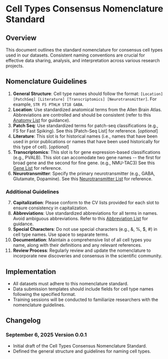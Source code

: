 # Cell Types Consensus Nomenclature Standard

## Overview

This document outlines the standard nomenclature for consensus cell types used in our datasets. Consistent naming conventions are crucial for effective data sharing, analysis, and interpretation across various research projects.

## Nomenclature Guidelines

1. **General Structure**: Cell type names should follow the format: `[Location] [PatchSeq] [Literature] [Transcriptomics] [Neurotransmitter]`. For example, `STR FS PTHLH ST18 GABA`.
2. **Location**: Use standardized anatomical terms from the Allen Brain Atlas. Abbreviations are controlled and should be consistent (refer to this [Anatomy List](https://alleninstitute.github.io/abc_atlas_access/_downloads/d86c2fd08499526ee8055d3d226b284a/abbreviation_list.html) for guidance).
3. **Patch Seq**: Use standardized terms for patch-seq classifications (e.g., FS for Fast Spiking). See this [Patch-Seq List] for reference. [*optional*]
4. **Literature**: This slot is for historical names (i.e., names that have been used in prior publications or names that have been used historically for this type of cell). [*optional*]
5. **Transcriptomics**: This slot is for gene expression-based classifications (e.g., PVALB). This slot can accomodate two gene names -- the first for broad gene and the second for fine gene. (e.g., NMU-TAC3) See this [Gene List](https://alleninstitute.github.io/abc_atlas_access/_downloads/d86c2fd08499526ee8055d3d226b284a/abbreviation_list.html) for reference.
6. **Neurotransmitter**: Specify the primary neurotransmitter (e.g., GABA, Glutamate, Dopamine). See this [Neurotransmitter List](https://alleninstitute.github.io/abc_atlas_access/_downloads/d86c2fd08499526ee8055d3d226b284a/abbreviation_list.html) for reference.

### Additional Guidelines

7. **Capitalization**: Please conform to the CV lists provided for each slot to ensure consistency in capitalization.
8. **Abbreviations**: Use standardized abbreviations for all terms in names. Avoid ambiguous abbreviations. Refer to this [Abbreviation List](https://alleninstitute.github.io/abc_atlas_access/_downloads/d86c2fd08499526ee8055d3d226b284a/abbreviation_list.html) for guidance.
9. **Special Characters**: Do not use special characters (e.g., &, %, $, #) in cell type names. Use space to separate terms.
10. **Documentation**: Maintain a comprehensive list of all cell types you name, along with their definitions and any relevant references.
11. **Review Process**: Regularly review and update the nomenclature to incorporate new discoveries and consensus in the scientific community.

## Implementation

- All datasets must adhere to this nomenclature standard.
- Data submission templates should include fields for cell type names following the specified format.
- Training sessions will be conducted to familiarize researchers with the nomenclature guidelines.

## Changelog

### September 6, 2025 Version 0.0.1

- Initial draft of the Cell Types Consensus Nomenclature Standard.
- Defined the general structure and guidelines for naming cell types.
